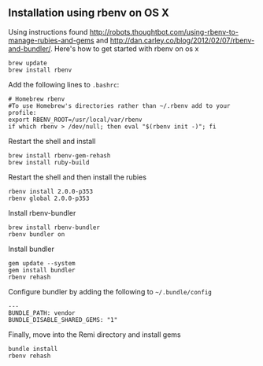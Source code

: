 ## Installation using rbenv on OS X

Using instructions found http://robots.thoughtbot.com/using-rbenv-to-manage-rubies-and-gems
and http://dan.carley.co/blog/2012/02/07/rbenv-and-bundler/.  Here's how
to get started with rbenv on os x

    brew update
    brew install rbenv

Add the following lines to `.bashrc`:

    # Homebrew rbenv
    #To use Homebrew's directories rather than ~/.rbenv add to your profile:
    export RBENV_ROOT=/usr/local/var/rbenv
    if which rbenv > /dev/null; then eval "$(rbenv init -)"; fi

Restart the shell and install

    brew install rbenv-gem-rehash
    brew install ruby-build

Restart the shell and then install the rubies

    rbenv install 2.0.0-p353
    rbenv global 2.0.0-p353

Install rbenv-bundler

    brew install rbenv-bundler
    rbenv bundler on

Install bundler

    gem update --system
    gem install bundler
    rbenv rehash

Configure bundler by adding the following to `~/.bundle/config`

    ---
    BUNDLE_PATH: vendor
    BUNDLE_DISABLE_SHARED_GEMS: "1"

Finally, move into the Remi directory and install gems

    bundle install
    rbenv rehash

